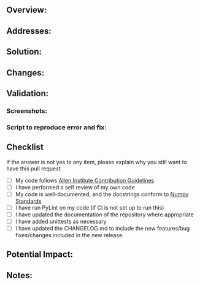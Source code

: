 <!--The following template outlines the expectations for a PR created
by a member of Marmot team. All of the following sections should be filled
out for a PR to be reviewed quickly and correctly. Just remember, don't take yourself
too too seriously ;)-->

## Overview:
<!--Give a brief overview of the issue you are solving. Succinctly
explain the GitHub issue you are addressing and the underlying problem
of the ticket. The commit header and body should also include this
message, for good commit messages see https://chris.beams.io/posts/git-commit/

Example: This issue is targetting adding a new feature to do <task>. This task is
desired for <use case of task> and produces <new outputs>. I added the feature to
<location of added feature>, it takes as input <list of inputs> and outputs <list of
outputs>.-->

## Addresses:
<!--Add a link to the issue this is resolving, either url or #<issue_number>

Example: Addresses #<issue number>-->

## Solution:
<!--Outline your solution to the previously described issue and
underlying cause. This section should include a brief description of
your proposed solution and how it addresses the cause of the ticket.
Don't kill yourself with detail, overviews are fine no need to go line by 
line.

Example: This was a complex feature to add as it required generating <output>
from <input> this required the use of additional inputs <other inputs>. This feature 
generates this output by doing the following steps <numbered list of steps with descriptions>-->

## Changes:
<!--Include a bulleted list or check box list of the implemented changes
in brief, as well as the addition of supplementary materials(unit tests,
integration tests, etc

Example: Below is a bulleted list of changes that were made to the codebase
<Bulleted list of changes>-->

## Validation:
<!--Describe how you have validated that your solution addresses the
root cause of the ticket. What have you done to ensure that your
addition is bug free and works as expected? Please provide specific
instructions so we can reproduce and list any relevant details about
your configuration
Example: I have validated my PR by doing the following, <description of how
and what data was used to validate>

### Screenshots: <Screenshots showing validation>
### Script: <script to reproduce the validation (can be used on any branch to validate it fixes the problem and the problem exists)>-->
### Screenshots:
### Script to reproduce error and fix:

## Checklist
If the answer is not yes to any item, please explain why you still want to have this pull request
- [ ] My code follows
      [Allen Institute Contribution Guidelines](https://github.com/AllenInstitute/AllenSDK/blob/master/CONTRIBUTING.md)
- [ ] I have performed a self review of my own code
- [ ] My code is well-documented, and the docstrings conform to
      [Numpy Standards](https://numpydoc.readthedocs.io/en/latest/format.html)
- [ ] I have run PyLint on my code (if CI is not set up to run this)
- [ ] I have updated the documentation of the repository where
      appropriate
- [ ] I have added unittests as necessary
- [ ] I have updated the CHANGELOG.md to include the new features/bug fixes/changes included in the new release.

## Potential Impact:
<!--Use this section to explain what’s (the worst) impact if this pull request does not work as expected? Ask yourself
could this break a production service? If so, what have you done to mitigate the potential impact?

Example: This change could potentially impact the results of <insert functions or classes impacted> because they 
now make use of this new feature for generating their outputs of <list outputs>. I have validated that with the current
testing data these outputs do not change, but their may be a bug that was not caught.-->

## Notes:
<!-- Use this section to add anything you think worth mentioning to the
reader of the issue.

Example: This new feature provides a lot of infrastructure for providing <new feature or service> down the road. We might want to consider
this down the road. I also noticed that we could improve <other feature> by replacing some of our logic with <new logic or method that could be introduced>.-->
